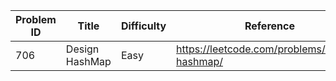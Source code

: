 | Problem ID | Title | Difficulty | Reference
| --- | --- | --- | ---
| 706 | Design HashMap | Easy | https://leetcode.com/problems/design-hashmap/
